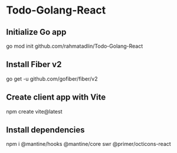 # Todo-Golang-React

## Initialize Go app
go mod init github.com/rahmatadlin/Todo-Golang-React

## Install Fiber v2
go get -u github.com/gofiber/fiber/v2

## Create client app with Vite
npm create vite@latest

## Install dependencies
npm i @mantine/hooks @mantine/core swr @primer/octicons-react